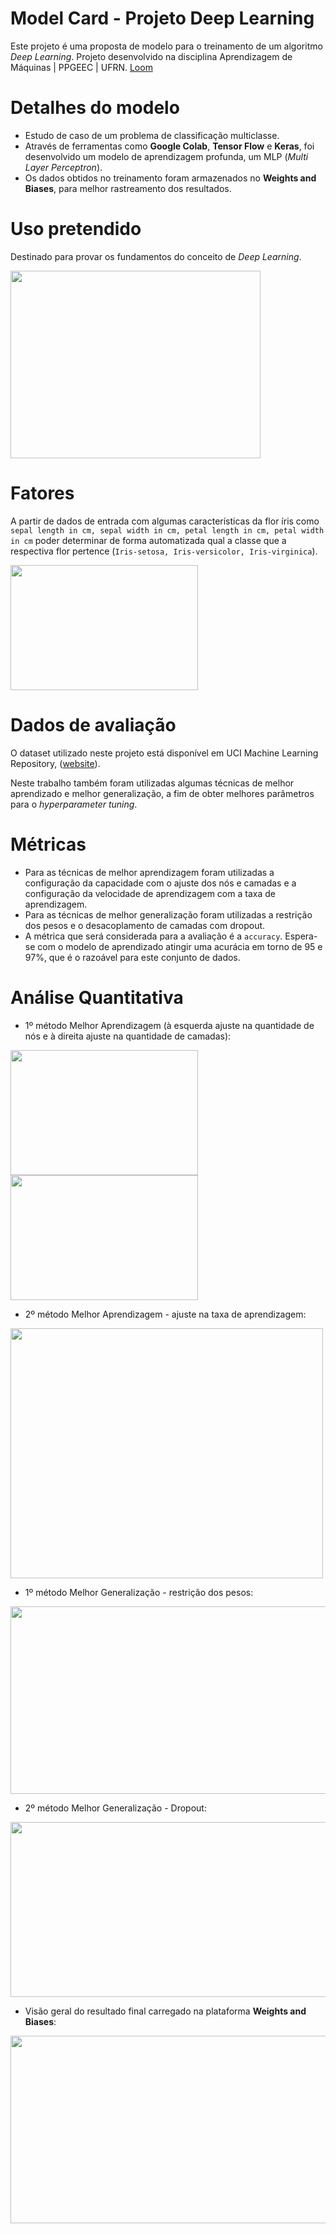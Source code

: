 # Model Card - Projeto Deep Learning
Este projeto é uma proposta de modelo para o treinamento de um algoritmo _Deep Learning_.
Projeto desenvolvido na disciplina Aprendizagem de Máquinas | PPGEEC | UFRN. [Loom](https://www.loom.com/share/520abe40b7db474289a6539483780f03)


# Detalhes do modelo
- Estudo de caso de um problema de classificação multiclasse. 
- Através de ferramentas como **Google Colab**, **Tensor Flow** e **Keras**, foi desenvolvido um modelo de aprendizagem profunda, um MLP (_Multi Layer Perceptron_).
- Os dados obtidos no treinamento foram armazenados no **Weights and Biases**, para melhor rastreamento dos resultados.

# Uso pretendido
Destinado para provar os fundamentos do conceito de _Deep Learning_. 

<img src="https://user-images.githubusercontent.com/44613658/180632141-f6ed8f07-1bcb-486a-8ec6-463c0f96efd4.JPG" width="400" height="300" >

# Fatores
A partir de dados de entrada com algumas características da flor íris como `sepal length in cm, sepal width in cm, petal length in cm, petal width in cm` poder determinar de forma automatizada qual a classe que a respectiva flor pertence (`Iris-setosa, Iris-versicolor, Iris-virginica`).

<img src="https://user-images.githubusercontent.com/44613658/180649139-04b63f28-facf-4feb-a20f-8a4e9f5a61c6.jpg" width="300" height="200" >


# Dados de avaliação
O dataset utilizado neste projeto está disponível em UCI Machine Learning Repository, ([website](https://archive.ics.uci.edu/ml/machine-learning-databases/iris/)).

Neste trabalho também foram utilizadas algumas técnicas de melhor aprendizado e melhor generalização, a fim de obter melhores parâmetros para o _hyperparameter tuning_.

# Métricas
- Para as técnicas de melhor aprendizagem foram utilizadas a configuração da capacidade com o ajuste dos nós e camadas e a configuração da velocidade de aprendizagem com a taxa de aprendizagem.
- Para as técnicas de melhor generalização foram utilizadas a restrição dos pesos e o desacoplamento de camadas com dropout.
- A métrica que será considerada para a avaliação é a `accuracy`. Espera-se com o modelo de aprendizado atingir uma acurácia em torno de 95 e 97%, que é o razoável para este conjunto de dados.

# Análise Quantitativa
- 1º método Melhor Aprendizagem (à esquerda ajuste na quantidade de nós e à direita ajuste na quantidade de camadas):

<img src="https://user-images.githubusercontent.com/44613658/180644080-668aa674-1395-47ec-99a8-8ca597660a93.png" width="300" height="200" >    <img src="https://user-images.githubusercontent.com/44613658/180644147-03c4050e-f099-48fb-9218-ee490ce9adb2.png" width="300" height="200" >


- 2º método Melhor Aprendizagem - ajuste na taxa de aprendizagem:

<img src="https://user-images.githubusercontent.com/44613658/180644321-541b7199-5079-4ec9-a3ce-cbb3f4b55671.png" width="500" height="400" >


- 1º método Melhor Generalização - restrição dos pesos:

<img src="https://user-images.githubusercontent.com/44613658/180645703-f4a452f0-0e1f-4240-895a-338e4cc68f26.png" width="600" height="300" >

- 2º método Melhor Generalização - Dropout:

<img src="https://user-images.githubusercontent.com/44613658/180646122-0449074a-8e53-48ee-8f2e-2b9a9c4752a2.png" width="580" height="280" >


- Visão geral do resultado final carregado na plataforma **Weights and Biases**:

<img src="https://user-images.githubusercontent.com/44613658/180646230-0afb1404-f0f6-41d5-ab9d-ef669396fa2e.png" width="700" height="300" >













